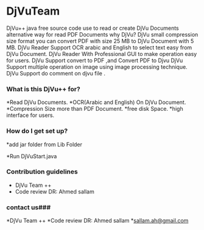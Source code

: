 # DjVuTeam #

DjVu++ java free source code use to read or create DjVu Documents alternative way for read PDF Documents
why DjVu?
DjVu small compression size format you can convert PDF with size 25 MB to DjVu Document with 5 MB.
DjVu Reader Support OCR arabic and English to select text easy from DjVu Document.
DjVu Reader With Professional GUI to make operation easy for users.
DjVu Support convert to PDF ,and Convert PDF to Djvu
DjVu Support multiple operation on image using image processing technique.
DjVu Support do comment on djvu file .

### What is this DjVu++ for? ###

*Read DjVu Documents.
*OCR(Arabic and English) On DjVu Document.
*Compression Size more than PDF Document.
*free disk Space.
*high interface for users.

### How do I get set up? ###

*add jar folder from Lib Folder

*Run DjVuStart.java

### Contribution guidelines ###

* DjVu Team ++
* Code review DR: Ahmed sallam


### contact us###

*DjVu Team ++
*Code review DR: Ahmed sallam
*sallam.ah@gmail.com
